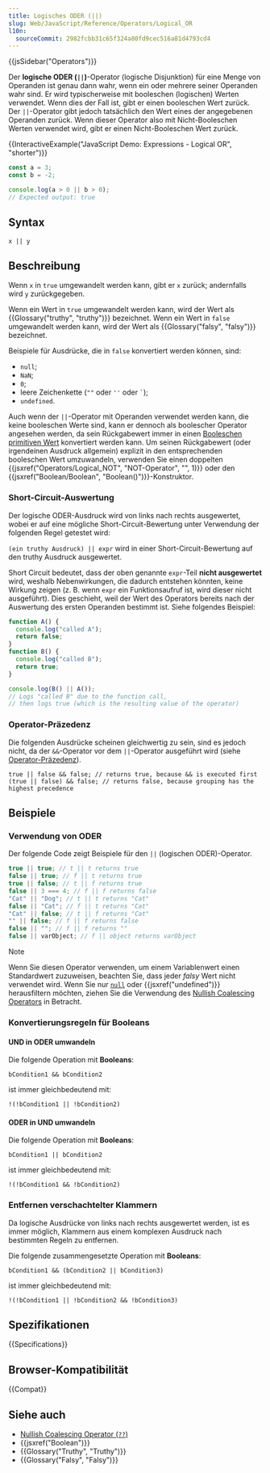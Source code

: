 ```yaml
---
title: Logisches ODER (||)
slug: Web/JavaScript/Reference/Operators/Logical_OR
l10n:
  sourceCommit: 2982fcbb31c65f324a80fd9cec516a81d4793cd4
---
```


{{jsSidebar("Operators")}}

Der **logische ODER (`||`)**-Operator (logische Disjunktion) für eine Menge von Operanden ist genau dann wahr, wenn ein oder mehrere seiner Operanden wahr sind. Er wird typischerweise mit booleschen (logischen) Werten verwendet. Wenn dies der Fall ist, gibt er einen booleschen Wert zurück. Der `||`-Operator gibt jedoch tatsächlich den Wert eines der angegebenen Operanden zurück. Wenn dieser Operator also mit Nicht-Booleschen Werten verwendet wird, gibt er einen Nicht-Booleschen Wert zurück.

{{InteractiveExample("JavaScript Demo: Expressions - Logical OR", "shorter")}}

```js interactive-example
const a = 3;
const b = -2;

console.log(a > 0 || b > 0);
// Expected output: true
```

## Syntax

```js-nolint
x || y
```

## Beschreibung

Wenn `x` in `true` umgewandelt werden kann, gibt er `x` zurück; andernfalls wird `y` zurückgegeben.

Wenn ein Wert in `true` umgewandelt werden kann, wird der Wert als {{Glossary("truthy", "truthy")}} bezeichnet. Wenn ein Wert in `false` umgewandelt werden kann, wird der Wert als {{Glossary("falsy", "falsy")}} bezeichnet.

Beispiele für Ausdrücke, die in `false` konvertiert werden können, sind:

- `null`;
- `NaN`;
- `0`;
- leere Zeichenkette (`""` oder `''` oder `` ` ``);
- `undefined`.

Auch wenn der `||`-Operator mit Operanden verwendet werden kann, die keine booleschen Werte sind, kann er dennoch als boolescher Operator angesehen werden, da sein Rückgabewert immer in einen [Booleschen primitiven Wert](/de/docs/Web/JavaScript/Data_structures#boolean_type) konvertiert werden kann. Um seinen Rückgabewert (oder irgendeinen Ausdruck allgemein) explizit in den entsprechenden booleschen Wert umzuwandeln, verwenden Sie einen doppelten {{jsxref("Operators/Logical_NOT", "NOT-Operator", "", 1)}} oder den {{jsxref("Boolean/Boolean", "Boolean()")}}-Konstruktor.

### Short-Circuit-Auswertung

Der logische ODER-Ausdruck wird von links nach rechts ausgewertet, wobei er auf eine mögliche Short-Circuit-Bewertung unter Verwendung der folgenden Regel getestet wird:

`(ein truthy Ausdruck) || expr` wird in einer Short-Circuit-Bewertung auf den truthy Ausdruck ausgewertet.

Short Circuit bedeutet, dass der oben genannte `expr`-Teil **nicht ausgewertet** wird, weshalb Nebenwirkungen, die dadurch entstehen könnten, keine Wirkung zeigen (z. B. wenn `expr` ein Funktionsaufruf ist, wird dieser nicht ausgeführt). Dies geschieht, weil der Wert des Operators bereits nach der Auswertung des ersten Operanden bestimmt ist. Siehe folgendes Beispiel:

```js
function A() {
  console.log("called A");
  return false;
}
function B() {
  console.log("called B");
  return true;
}

console.log(B() || A());
// Logs "called B" due to the function call,
// then logs true (which is the resulting value of the operator)
```

### Operator-Präzedenz

Die folgenden Ausdrücke scheinen gleichwertig zu sein, sind es jedoch nicht, da der `&&`-Operator vor dem `||`-Operator ausgeführt wird (siehe [Operator-Präzedenz](/de/docs/Web/JavaScript/Reference/Operators/Operator_precedence)).

```js-nolint
true || false && false; // returns true, because && is executed first
(true || false) && false; // returns false, because grouping has the highest precedence
```

## Beispiele

### Verwendung von ODER

Der folgende Code zeigt Beispiele für den `||` (logischen ODER)-Operator.

```js
true || true; // t || t returns true
false || true; // f || t returns true
true || false; // t || f returns true
false || 3 === 4; // f || f returns false
"Cat" || "Dog"; // t || t returns "Cat"
false || "Cat"; // f || t returns "Cat"
"Cat" || false; // t || f returns "Cat"
"" || false; // f || f returns false
false || ""; // f || f returns ""
false || varObject; // f || object returns varObject
```

> [!NOTE]
> Wenn Sie diesen Operator verwenden, um einem Variablenwert einen Standardwert zuzuweisen, beachten Sie, dass jeder _falsy_ Wert nicht verwendet wird. Wenn Sie nur [`null`](/de/docs/Web/JavaScript/Reference/Operators/null) oder {{jsxref("undefined")}} herausfiltern möchten, ziehen Sie die Verwendung des [Nullish Coalescing Operators](/de/docs/Web/JavaScript/Reference/Operators/Nullish_coalescing) in Betracht.

### Konvertierungsregeln für Booleans

#### UND in ODER umwandeln

Die folgende Operation mit **Booleans**:

```js-nolint
bCondition1 && bCondition2
```

ist immer gleichbedeutend mit:

```js-nolint
!(!bCondition1 || !bCondition2)
```

#### ODER in UND umwandeln

Die folgende Operation mit **Booleans**:

```js-nolint
bCondition1 || bCondition2
```

ist immer gleichbedeutend mit:

```js-nolint
!(!bCondition1 && !bCondition2)
```

### Entfernen verschachtelter Klammern

Da logische Ausdrücke von links nach rechts ausgewertet werden, ist es immer möglich, Klammern aus einem komplexen Ausdruck nach bestimmten Regeln zu entfernen.

Die folgende zusammengesetzte Operation mit **Booleans**:

```js-nolint
bCondition1 && (bCondition2 || bCondition3)
```

ist immer gleichbedeutend mit:

```js-nolint
!(!bCondition1 || !bCondition2 && !bCondition3)
```

## Spezifikationen

{{Specifications}}

## Browser-Kompatibilität

{{Compat}}

## Siehe auch

- [Nullish Coalescing Operator (`??`)](/de/docs/Web/JavaScript/Reference/Operators/Nullish_coalescing)
- {{jsxref("Boolean")}}
- {{Glossary("Truthy", "Truthy")}}
- {{Glossary("Falsy", "Falsy")}}
